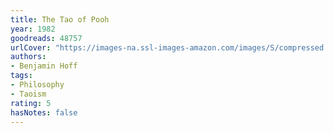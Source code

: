 ```yaml
---
title: The Tao of Pooh
year: 1982
goodreads: 48757
urlCover: "https://images-na.ssl-images-amazon.com/images/S/compressed.photo.goodreads.com/books/1348137748i/48757.jpg"
authors:
- Benjamin Hoff
tags:
- Philosophy
- Taoism
rating: 5
hasNotes: false
---
```

